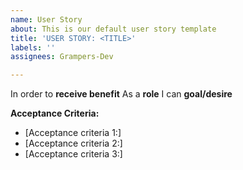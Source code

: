 ```yaml
---
name: User Story
about: This is our default user story template
title: 'USER STORY: <TITLE>'
labels: ''
assignees: Grampers-Dev

---
```


In order to **receive benefit** As a **role** I can **goal/desire**

**Acceptance Criteria:**
- [Acceptance criteria 1:]
- [Acceptance criteria 2:]
- [Acceptance criteria 3:]
